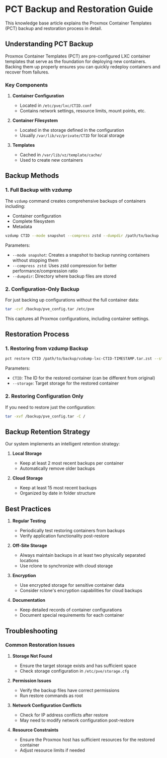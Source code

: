 # PCT Backup and Restoration Guide

This knowledge base article explains the Proxmox Container Templates (PCT) backup and restoration process in detail.

## Understanding PCT Backup

Proxmox Container Templates (PCT) are pre-configured LXC container templates that serve as the foundation for deploying new containers. Backing them up properly ensures you can quickly redeploy containers and recover from failures.

### Key Components

1. **Container Configuration**
   - Located in `/etc/pve/lxc/CTID.conf`
   - Contains network settings, resource limits, mount points, etc.

2. **Container Filesystem**
   - Located in the storage defined in the configuration
   - Usually `/var/lib/vz/private/CTID` for local storage

3. **Templates**
   - Cached in `/var/lib/vz/template/cache/`
   - Used to create new containers

## Backup Methods

### 1. Full Backup with vzdump

The `vzdump` command creates comprehensive backups of containers including:
- Container configuration
- Complete filesystem
- Metadata

```bash
vzdump CTID --mode snapshot --compress zstd --dumpdir /path/to/backup
```

Parameters:
- `--mode snapshot`: Creates a snapshot to backup running containers without stopping them
- `--compress zstd`: Uses zstd compression for better performance/compression ratio
- `--dumpdir`: Directory where backup files are stored

### 2. Configuration-Only Backup

For just backing up configurations without the full container data:

```bash
tar -cvf /backup/pve_config.tar /etc/pve
```

This captures all Proxmox configurations, including container settings.

## Restoration Process

### 1. Restoring from vzdump Backup

```bash
pct restore CTID /path/to/backup/vzdump-lxc-CTID-TIMESTAMP.tar.zst --storage STORAGE
```

Parameters:
- `CTID`: The ID for the restored container (can be different from original)
- `--storage`: Target storage for the restored container

### 2. Restoring Configuration Only

If you need to restore just the configuration:

```bash
tar -xvf /backup/pve_config.tar -C /
```

## Backup Retention Strategy

Our system implements an intelligent retention strategy:

1. **Local Storage**
   - Keep at least 2 most recent backups per container
   - Automatically remove older backups

2. **Cloud Storage**
   - Keep at least 15 most recent backups
   - Organized by date in folder structure

## Best Practices

1. **Regular Testing**
   - Periodically test restoring containers from backups
   - Verify application functionality post-restore

2. **Off-Site Storage**
   - Always maintain backups in at least two physically separated locations
   - Use rclone to synchronize with cloud storage

3. **Encryption**
   - Use encrypted storage for sensitive container data
   - Consider rclone's encryption capabilities for cloud backups

4. **Documentation**
   - Keep detailed records of container configurations
   - Document special requirements for each container

## Troubleshooting

### Common Restoration Issues

1. **Storage Not Found**
   - Ensure the target storage exists and has sufficient space
   - Check storage configuration in `/etc/pve/storage.cfg`

2. **Permission Issues**
   - Verify the backup files have correct permissions
   - Run restore commands as root

3. **Network Configuration Conflicts**
   - Check for IP address conflicts after restore
   - May need to modify network configuration post-restore

4. **Resource Constraints**
   - Ensure the Proxmox host has sufficient resources for the restored container
   - Adjust resource limits if needed